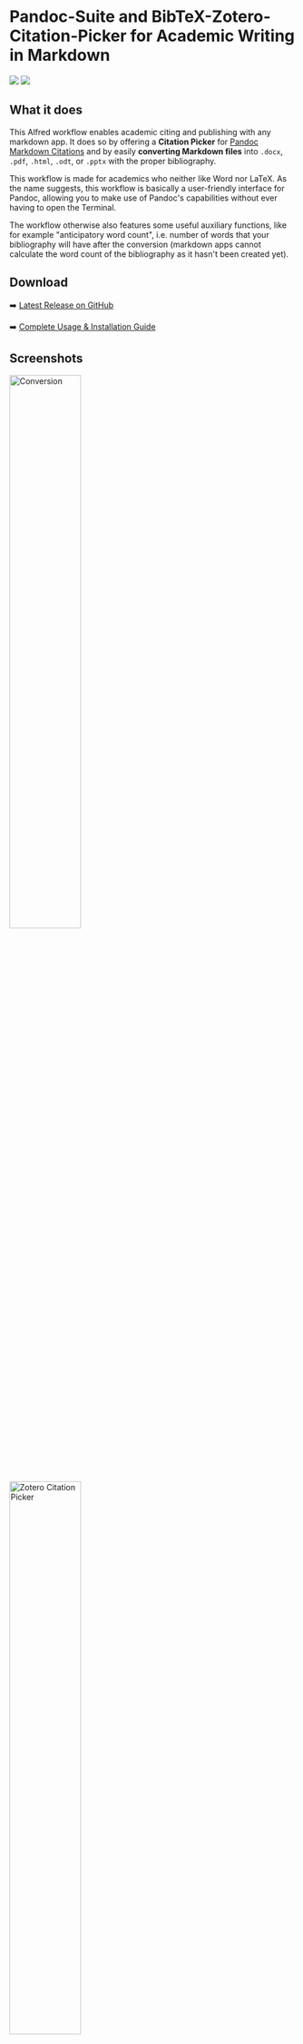 # Pandoc-Suite and BibTeX-Zotero-Citation-Picker for Academic Writing in Markdown

![](https://img.shields.io/github/downloads/chrisgrieser/pandoc_alfred/total?label=Total%20Downloads&style=plastic)  ![](https://img.shields.io/github/v/release/chrisgrieser/pandoc_alfred?label=Latest%20Release&style=plastic)

## What it does
This Alfred workflow enables academic citing and publishing with any markdown app. It does so by offering a **Citation Picker** for [Pandoc Markdown Citations](https://pandoc.org/MANUAL.html#pandocs-markdown) and by easily **converting Markdown files** into `.docx`, `.pdf`, `.html`, `.odt`, or `.pptx` with the proper bibliography.

This workflow is made for academics who neither like Word nor LaTeX. As the name suggests, this workflow is basically a user-friendly interface for Pandoc, allowing you to make use of Pandoc's capabilities without ever having to open the Terminal.

The workflow otherwise also features some useful auxiliary functions, like for example "anticipatory word count", i.e.  number of words that your bibliography will have after the conversion (markdown apps cannot calculate the word count of the bibliography as it hasn't been created yet).

## Download
➡️ [Latest Release on GitHub](https://github.com/chrisgrieser/pandoc_alfred/releases)

➡️ [Complete Usage & Installation Guide](https://chris-grieser.de/pandoc_alfred)

## Screenshots

<img src="https://i.imgur.com/hBkN8e3.png" alt="Conversion" width=50% height=50%>

<img src="https://i.imgur.com/XuSfGov.png" alt="Zotero Citation Picker" width=50% height=50%>

<img width=50% height=50% alt="Screenshot 2021-09-09 22 08 42" src="https://user-images.githubusercontent.com/73286100/132755578-cce9892e-d3c0-4ba3-9666-4649d8b96202.png">

## Credits

### Donations
Are much appreciated via [PayPal](https://www.paypal.com/paypalme/ChrisGrieser) or [Ko-Fi](https://ko-fi.com/pseudometa) 🙏

### About the Author
This workflow has been created by [@pseudo_meta (Twitter)](https://twitter.com/pseudo_meta) aka Chris Grieser (rl). In my day job, I am a PhD student in sociology, studying the governance of the app economy. If you are interested in this subject, check out [my academic homepage](https://chris-grieser.de/) and get in touch.
